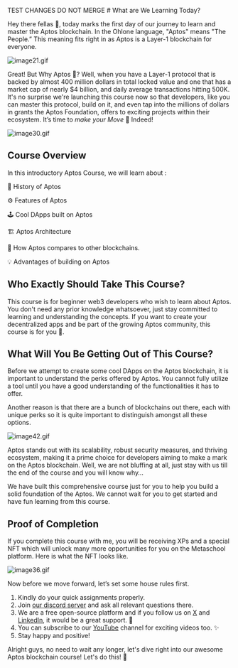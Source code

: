 TEST CHANGES DO NOT MERGE # What are We Learning Today?

Hey there fellas 👋, today marks the first day of our journey to learn and master the Aptos blockchain. In the Ohlone language, "Aptos" means "The People.” This meaning fits right in as Aptos is a Layer-1 blockchain for everyone.

![image21.gif](https://github.com/0xmetaschool/Learning-Projects/blob/main/assests_for_all/C1%20Introduction%20to%20Aptos/What%20are%20We%20Learning%20Today/image21.gif?raw=true)

Great! But Why Aptos 🤔? Well, when you have a Layer-1 protocol that is backed by almost 400 million dollars in total locked value and one that has a market cap of nearly $4 billion, and daily average transactions hitting 500K. It's no surprise we're launching this course now so that developers, like you can master this protocol, build on it, and even tap into the millions of dollars in grants the Aptos Foundation, offers to exciting projects within their ecosystem. It’s time to *make your Move* 💪 Indeed!

![image30.gif](https://github.com/0xmetaschool/Learning-Projects/blob/main/assests_for_all/C1%20Introduction%20to%20Aptos/What%20are%20We%20Learning%20Today/image30.gif?raw=true)

## Course Overview

In this introductory Aptos Course, we will learn about :

📖 History of Aptos

⚙️ Features of Aptos

🕹️ Cool DApps built on Aptos

🏗️ Aptos Architecture

💪 How Aptos compares to other blockchains.

💡 Advantages of building on Aptos

## Who Exactly Should Take This Course?

This course is for beginner web3 developers who wish to learn about Aptos. You don't need any prior knowledge whatsoever, just stay committed to learning and understanding the concepts. If you want to create your decentralized apps and be part of the growing Aptos community, this course is for you 🫵.

## What Will You Be Getting Out of This Course?

Before we attempt to create some cool DApps on the Aptos blockchain, it is important to understand the perks offered by Aptos. You cannot fully utilize a tool until you have a good understanding of the functionalities it has to offer.

Another reason is that there are a bunch of blockchains out there, each with unique perks so it is quite important to distinguish amongst all these options.

![image42.gif](https://github.com/0xmetaschool/Learning-Projects/blob/main/assests_for_all/C1%20Introduction%20to%20Aptos/What%20are%20We%20Learning%20Today/image42.gif?raw=true)

Aptos stands out with its scalability, robust security measures, and thriving ecosystem, making it a prime choice for developers aiming to make a mark on the Aptos blockchain. Well, we are not bluffing at all, just stay with us till the end of the course and you will know why…

We have built this comprehensive course just for you to help you build a solid foundation of the Aptos. We cannot wait for you to get started and have fun learning from this course.

## Proof of Completion

If you complete this course with me, you will be receiving XPs and a special NFT which will unlock many more opportunities for you on the Metaschool platform. Here is what the NFT looks like.

![image36.gif](https://github.com/0xmetaschool/Learning-Projects/blob/main/assests_for_all/C1%20Introduction%20to%20Aptos/What%20are%20We%20Learning%20Today/image36.gif?raw=true)

Now before we move forward, let’s set some house rules first.

1. Kindly do your quick assignments properly.
2. Join [our discord server](https://discord.gg/vbVMUwXWgc) and ask all relevant questions there.
3. We are a free open-source platform and if you follow us on [X](https://bit.ly/stacks-course) and [LinkedIn](https://bit.ly/stacks-course-linkedin), it would be a great support. 🫣
4. You can subscribe to our [YouTube](https://www.youtube.com/@0xmetaschool) channel for exciting videos too. ✨
5. Stay happy and positive!

Alright guys, no need to wait any longer, let's dive right into our awesome Aptos blockchain course! Let's do this! 🙌
